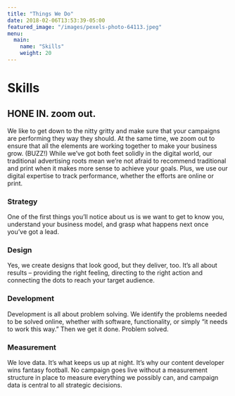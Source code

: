 ```yaml
---
title: "Things We Do"
date: 2018-02-06T13:53:39-05:00
featured_image: "/images/pexels-photo-64113.jpeg"
menu:
  main:
    name: "Skills"
    weight: 20
---
```

# Skills
## HONE IN. zoom out.
We like to get down to the nitty gritty and make sure that your campaigns are performing they way they should. At the same time, we zoom out to ensure that all the elements are working together to make your business grow. (BUZZ!) While we’ve got both feet solidly in the digital world, our traditional advertising roots mean we’re not afraid to recommend traditional and print when it makes more sense to achieve your goals. Plus, we use our digital expertise to track performance, whether the efforts are online or print.

### Strategy
One of the first things you’ll notice about us is we want to get to know you, understand your business model, and grasp what happens next once you’ve got a lead.

### Design
Yes, we create designs that look good, but they deliver, too. It’s all about results – providing the right feeling, directing to the right action and connecting the dots to reach your target audience.

### Development
Development is all about problem solving. We identify the problems needed to be solved online, whether with software, functionality, or simply “it needs to work this way.” Then we get it done. Problem solved.

### Measurement
We love data. It’s what keeps us up at night. It’s why our content developer wins fantasy football. No campaign goes live without a measurement structure in place to measure everything we possibly can, and campaign data is central to all strategic decisions.
